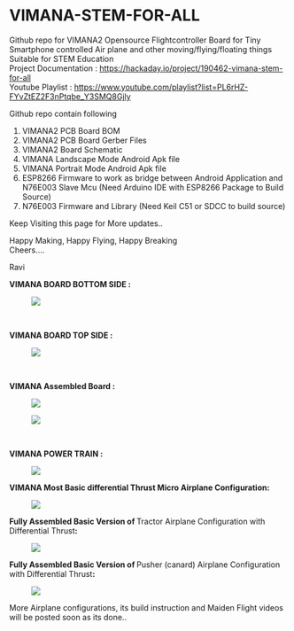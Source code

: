 # VIMANA-STEM-FOR-ALL
Github repo for VIMANA2 Opensource Flightcontroller Board for Tiny Smartphone controlled Air plane and other moving/flying/floating things
<br>Suitable for STEM Education<br>
Project Documentation : https://hackaday.io/project/190462-vimana-stem-for-all <br>
Youtube Playlist : https://www.youtube.com/playlist?list=PL6rHZ-FYvZtEZ2F3nPtqbe_Y3SMQ8Gjly <br>

Github repo contain following
1. VIMANA2 PCB Board BOM
2. VIMANA2 PCB Board Gerber Files
3. VIMANA2 Board Schematic
4. VIMANA Landscape Mode Android Apk file
5. VIMANA Portrait Mode Android Apk file
6. ESP8266 Firmware to work as bridge between Android Application and N76E003 Slave Mcu (Need Arduino IDE with ESP8266 Package to Build Source)
7. N76E003 Firmware and Library (Need Keil C51 or SDCC to build source)

Keep Visiting this page for More updates..<br>

Happy Making, Happy Flying, Happy Breaking <br>
Cheers....<br>

Ravi
<p><strong>VIMANA BOARD BOTTOM SIDE :</strong></p>
<figure><img class="lazy" src="https://cdn.hackaday.io/images/1340081682333225660.png"></figure>
<p><strong><br></strong></p>
<p><strong>VIMANA BOARD TOP SIDE :</strong></p>
<figure><img class="lazy" src="https://cdn.hackaday.io/images/1068671682325831245.png"></figure>
<p><strong><br></strong></p>
<p><strong>VIMANA </strong><strong>Assembled</strong><strong>&nbsp;Board :&nbsp;</strong></p>
<figure><img class="lazy" src="https://cdn.hackaday.io/images/7654741682333772588.jpg"></figure>
<figure><img class="lazy" src="https://cdn.hackaday.io/images/7213191682333798081.jpg"></figure>
<p><strong><br></strong></p>
<p><strong>VIMANA POWER TRAIN :&nbsp;</strong><br></p>
<figure><img class="lazy" src="https://cdn.hackaday.io/images/9539521682333651594.jpg"></figure>
<p><strong>VIMANA Most Basic differential Thrust Micro Airplane Configuration:</strong></p>
<figure><img class="lazy" src="https://cdn.hackaday.io/images/6345411682333908649.jpg"></figure>
<p><strong>Fully Assembled Basic Version of&nbsp;</strong>Tractor Airplane Configuration with Differential Thrust<strong>:</strong></p>
<figure><img class="lazy" src="https://cdn.hackaday.io/images/1528601682334216017.jpg"></figure>
<p><strong>Fully Assembled Basic Version of&nbsp;</strong>Pusher (canard) Airplane Configuration with Differential Thrust<strong>:</strong></p>
<figure><img class="lazy" src="https://cdn.hackaday.io/images/2927001682403819020.jfif"></figure>
<p>More Airplane configurations, its build instruction and Maiden Flight videos will be posted soon as its done..</p>
